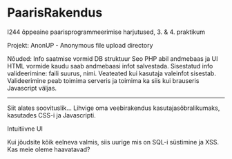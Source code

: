 # PaarisRakendus
I244 õppeaine paarisprogrammeerimise harjutused, 3. & 4. praktikum

Projekt: AnonUP - Anonymous file upload directory

Nõuded:
Info saatmise vormid
DB struktuur
Seo PHP abil andmebaas ja UI
HTML vormide kaudu saab andmebaasi infot salvestada.
Sisestatud info valideerimine: faili suurus, nimi.
Veateated kui kasutaja valeinfot sisestab.
Valideerimine peab toimima serveris ja toimima ka siis kui brauseris Javascript väljas.


----
Siit alates soovituslik... Lihvige oma veebirakendus kasutajasõbralikumaks, kasutades CSS-i ja Javascripti.

Intuitiivne UI

Kui jõudsite kõik eelneva valmis, siis uurige mis on SQL-i süstimine ja XSS. Kas meie oleme haavatavad?